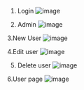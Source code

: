 1. Login
![image](https://github.com/user-attachments/assets/a297a45c-9448-4e73-a449-ac94968e14f9)

2. Admin
![image](https://github.com/user-attachments/assets/eda32e05-abd9-4196-90e8-df1132465c5e)

3.New User
![image](https://github.com/user-attachments/assets/56368670-56f6-4963-b466-f4680d853956)

4.Edit user
![image](https://github.com/user-attachments/assets/424bb59a-2513-4273-8c49-fa1b5595d09a)

5. Delete user
![image](https://github.com/user-attachments/assets/8746651a-7b96-4ced-81b0-4b167dd3a850)

6.User page
![image](https://github.com/user-attachments/assets/f1834c23-2952-479d-af84-56363b7c6dc7)




